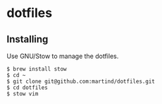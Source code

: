 # dotfiles

## Installing

Use GNU/Stow to manage the dotfiles.

```
$ brew install stow
$ cd ~
$ git clone git@github.com:martind/dotfiles.git
$ cd dotfiles
$ stow vim
```
